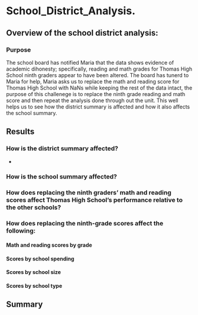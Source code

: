 # School_District_Analysis.
## Overview of the school district analysis:
### Purpose
The school board has notified Maria that the data shows evidence of academic dihonesty; specifically, reading and math grades for Thomas High School ninth graders appear to have been altered. The board has tunerd to Maria for help, Maria asks us to replace the math and reading score for Thomas High School with NaNs while keeping the rest of the data intact, the purpose of this challenege is to replace the ninth grade reading and math score and then repeat the analysis done through out the unit. This well helps us to see how the district summary is affected and how it also affects the school summary.
## Results
### How is the district summary affected?
*
### How is the school summary affected?

### How does replacing the ninth graders’ math and reading scores affect Thomas High School’s performance relative to the other schools?

### How does replacing the ninth-grade scores affect the following:

#### Math and reading scores by grade
#### Scores by school spending
#### Scores by school size
#### Scores by school type

## Summary

